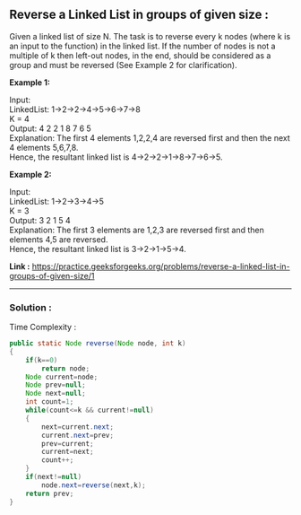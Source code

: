 <h2> Reverse a Linked List in groups of given size : </h2>

Given a linked list of size N. The task is to reverse every k nodes (where k is an input to the function) in the linked list. If the number of nodes is not a multiple of k then left-out nodes, in the end, should be considered as a group and must be reversed (See Example 2 for clarification).

**Example 1:**

Input: <br/>
LinkedList: 1->2->2->4->5->6->7->8<br/>
K = 4<br/>
Output: 4 2 2 1 8 7 6 5 <br/>
Explanation: The first 4 elements 1,2,2,4 are reversed first and then the next 4 elements 5,6,7,8. <br/>
Hence, the resultant linked list is 4->2->2->1->8->7->6->5.

**Example 2:**

Input:<br/>
LinkedList: 1->2->3->4->5<br/>
K = 3<br/>
Output: 3 2 1 5 4 <br/>
Explanation: The first 3 elements are 1,2,3 are reversed first and then elements 4,5 are reversed.<br/>
Hence, the resultant linked list is 3->2->1->5->4.


**Link :** https://practice.geeksforgeeks.org/problems/reverse-a-linked-list-in-groups-of-given-size/1

-------------------------------------------------------------------------------------------------------------------------------------------------------------


<h3> Solution :</h3>

Time Complexity : 

```java
public static Node reverse(Node node, int k)
{
    if(k==0)
        return node;
    Node current=node;
    Node prev=null;
    Node next=null;
    int count=1;
    while(count<=k && current!=null)
    {
        next=current.next;
        current.next=prev;
        prev=current;
        current=next;
        count++;
    }
    if(next!=null)
        node.next=reverse(next,k);
    return prev;
}
```

